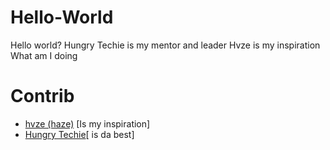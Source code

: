 # Hello-World
Hello world?
Hungry Techie is my mentor and leader
Hvze is my inspiration
What am I doing

# Contrib
* [hvze (haze)](https://github.com/hvze) [Is my inspiration]
* [Hungry Techie](https://github.com/HungryTechie)[ is da best]
